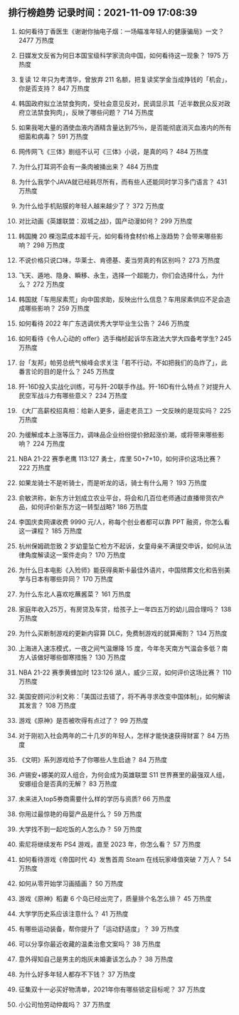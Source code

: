 
## 排行榜趋势 记录时间：2021-11-09 17:08:39
  
  1. 如何看待丁香医生《谢谢你抽电子烟：一场瞄准年轻人的健康骗局》一文？ 2477 万热度
    
  2. 日媒发文反省为何日本国宝级科学家流向中国，如何看待这一现象？ 1975 万热度
    
  3. 复读 12 年只为考清华，曾放弃 211 名额，把复读奖学金当成挣钱的「机会」，你是否支持？ 847 万热度
    
  4. 韩国政府拟立法禁食狗肉，受社会意见反对，民调显示其「近半数民众反对政府立法禁食狗肉」，反映了哪些问题？ 714 万热度
    
  5. 如果我喝大量的酒使血液内酒精含量达到75％，是否能彻底消灭血液内的所有细菌和病毒？ 591 万热度
    
  6. 网传网飞《三体》剧组不认可《三体》小说，是真的吗？ 484 万热度
    
  7. 为什么打耳洞不会有一条肉被捅出来？ 484 万热度
    
  8. 为什么我学个JAVA就已经耗尽所有，而有些人还能同时学习多门语言？ 431 万热度
    
  9. 为什么给手机贴膜的年轻人越来越少了？ 372 万热度
    
  10. 对比动画《英雄联盟：双城之战》，国产动漫如何？ 299 万热度
    
  11. 韩国腌 20 棵泡菜成本超千元，如何看待食材价格上涨趋势？会带来哪些影响？ 298 万热度
    
  12. 不说价格只说口味，华莱士、肯德基、麦当劳真的有区别吗？ 273 万热度
    
  13. 飞天、遁地、隐身、瞬移、永生，选择一个超能力，你们会选择什么，为什么？ 272 万热度
    
  14. 韩国就「车用尿素荒」向中国求助，反映出什么信息？车用尿素供应不足会造成哪些影响？ 259 万热度
    
  15. 如何看待 2022 年广东选调优秀大学毕业生公告？ 246 万热度
    
  16. 如何看待《令人心动的 offer》选手梅桢起诉华东政法大学大四备考学生? 245 万热度
    
  17. 台「友邦」帕劳总统气候峰会求关注「若不行动，不如把我们的岛炸了」，此番言论的目的是什么？ 245 万热度
    
  18. 歼-16D投入实战化训练，可与歼-20联手作战。歼-16D有什么特点？对提升人民空军战斗力有哪些意义？ 234 万热度
    
  19. 《大厂高薪校招真相：给新人更多，逼走老员工》一文反映的是现实吗？ 225 万热度
    
  20. 为缓解成本上涨等压力，调味品企业纷纷提价掀起涨价潮，或将带来哪些影响？ 224 万热度
    
  21. NBA 21-22 赛季老鹰 113:127 勇士，库里 50+7+10，如何评价这场比赛？ 222 万热度
    
  22. 如果龙骑士不是听骑士，而是听龙的话，骑士有什么用？ 193 万热度
    
  23. 俞敏洪称，新东方计划成立农业平台，将会和几百位老师通过直播带货农产品，如何评价新东方这一转型战略? 186 万热度
    
  24. 李国庆卖网课收费 9990 元/人，称每个创业者都可以靠 PPT 融资，你怎么看这一课程？ 185 万热度
    
  25. 杭州保姆疏忽致 2 岁幼童坠亡检方不起诉，女童母亲不满提交申诉，如何从法律角度解读这一案件走向？ 170 万热度
    
  26. 为什么日本电影《入殓师》能获得奥斯卡最佳外语片，中国殡葬文化和告别美学与日本有哪些异同？ 170 万热度
    
  27. 为什么东北人喜欢吃蘸酱菜？ 161 万热度
    
  28. 家庭年收入25万，有房贷及车贷，给孩子上一年四五万的幼儿园合理吗？ 138 万热度
    
  29. 为什么买断制游戏的更新内容算 DLC，免费制游戏的就算阉割？ 134 万热度
    
  30. 上海进入速冻模式，一夜之间气温爆降 15 度，今年冬天南方气温会多低？南方人该做好哪些御寒措施？ 130 万热度
    
  31. NBA 21-22 赛季黄蜂加时 123:126 湖人，威少三双，如何评价这场比赛？ 110 万热度
    
  32. 美国安顾问沙利文称：「美国过去错了，将不再寻求改变中国体制」，如何解读其发言？ 108 万热度
    
  33. 游戏《原神》是否被吹得有点过了？ 99 万热度
    
  34. 对于刚初入社会两年的二十几岁的年轻人，怎样才能快速获得财富？ 84 万热度
    
  35. 《文明》系列游戏给予了你哪些人生启迪？ 84 万热度
    
  36. 卢锡安+娜美的双人组合，为何会成为英雄联盟 S11 世界赛里的最强双人组，安娜组合是否真的无解？ 83 万热度
    
  37. 未来进入top5券商需要什么样的学历与资质? 66 万热度
    
  38. 你用过最惊艳的母婴产品是什么？ 59 万热度
    
  39. 大学找不到一起吃饭的人怎么办？ 59 万热度
    
  40. 索尼将继续发布 PS4 游戏，直至 2023 年，你怎么看？ 57 万热度
    
  41. 如何看待游戏《帝国时代 4》发售首周 Steam 在线玩家峰值突破 7 万人？ 54 万热度
    
  42. 如何从零开始学习画插画？ 50 万热度
    
  43. 游戏《原神》稻妻 6 个岛已经出完了，质量排个名怎么排？ 45 万热度
    
  44. 大学学历史系应该注意什么？ 41 万热度
    
  45. 有哪些运动装备，帮你提升了「运动舒适度」？ 39 万热度
    
  46. 可以分享你最近收藏的温柔治愈文案吗？ 38 万热度
    
  47. 意外得知自己是男主的炮灰未婚妻该怎么办？ 38 万热度
    
  48. 为什么好多年轻人都存不下钱？ 37 万热度
    
  49. 征集双十一必买好物清单，2021年你有哪些锁定目标呢？ 37 万热度
    
  50. 小公司怕劳动仲裁吗？ 37 万热度
    